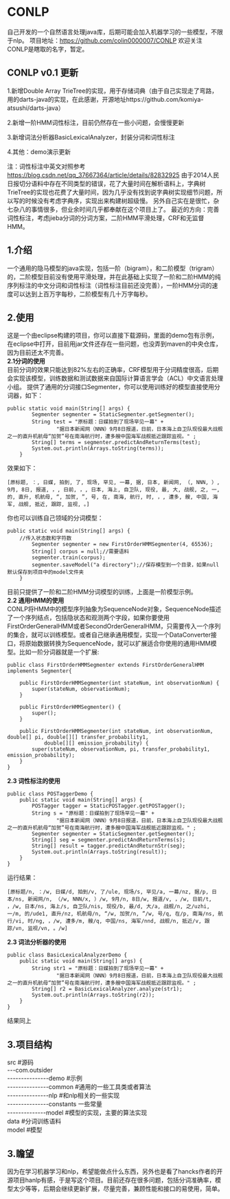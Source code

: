 # CONLP
自己开发的一个自然语言处理java库，后期可能会加入机器学习的一些模型，不限于nlp。
项目地址：https://github.com/colin0000007/CONLP
欢迎关注
CONLP是瞎取的名字，暂定。  
## CONLP v0.1 更新
1.新增Double Array TrieTree的实现，用于存储词典（由于自己实现走了弯路，用的darts-java的实现，在此感谢，开源地址https://github.com/komiya-atsushi/darts-java）

2.新增一阶HMM词性标注，目前仍然存在一些小问题，会慢慢更新

3.新增词法分析器BasicLexicalAnalyzer，封装分词和词性标注

4.其他：demo演示更新

注：词性标注中英文对照参考
https://blog.csdn.net/qq_37667364/article/details/82832925
由于2014人民日报切分语料中存在不同类型的错误，花了大量时间在解析语料上，字典树TrieTree的实现也花费了大量时间，因为几乎没有找到说字典树实现细节问题，所以写的时候没有考虑字典序，实现出来构建树超级慢。
另外自己实在是很忙，杂七杂八的事情很多，但业余时间几乎都奉献在这个项目上了。
最近的方向：完善词性标注，考虑jieba分词的分词方案，二阶HMM平滑处理，CRF和无监督HMM。

1.介绍
----
一个通用的隐马模型的java实现，包括一阶（bigram），和二阶模型（trigram）的，二阶模型目前没有使用平滑处理，并在此基础上实现了一阶和二阶HMM的纯序列标注的中文分词和词性标注（词性标注目前还没完善），一阶HMM分词的速度可以达到上百万字每秒，二阶模型有几十万字每秒。
   
2.使用
----
这是一个由eclipse构建的项目，你可以直接下载源码，里面的demo包有示例，在eclipse中打开，目前用jar文件还存在一些问题，也没弄到maven的中央仓库，因为目前还太不完善。  
**2.1分词的使用**  
目前分词的效果只能达到82%左右的正确率，CRF模型用于分词精度很高，后期会实现该模型，训练数据和测试数据来自国际计算语言学会（ACL）中文语言处理小组。
提供了通用的分词接口Segmenter，你可以使用训练好的模型直接使用分词器，如下：

    public static void main(String[] args) {
    		Segmenter segmenter = StaticSegmenter.getSegmenter();
    		String test = "原标题：日媒拍到了现场罕见一幕" + 
    				"据日本新闻网（NNN）9月8日报道，日前，日本海上自卫队现役最大战舰之一的直升机航母“加贺”号在南海航行时，遭多艘中国海军战舰抵近跟踪监视。" ; 
    		String[] terms = segmenter.predictAndReturnTerms(test);
    		System.out.println(Arrays.toString(terms));
    	}
效果如下：

    [原标题, ：, 日媒, 拍到, 了, 现场, 罕见, 一幕, 据, 日本, 新闻网, （, NNN, ）, 9月, 8日, 报道, ，, 日前, ，, 日本, 海上, 自卫队, 现役, 最, 大, 战舰, 之, 一, 的, 直升, 机航母, “, 加贺, ”, 号, 在, 南海, 航行, 时, ，, 遭多, 艘, 中国, 海军, 战舰, 抵近, 跟踪, 监视, 。]
你也可以训练自己领域的分词模型：

    public static void main(String[] args) {
        //传入状态数和字符数
    		Segmenter segmenter = new FirstOrderHMMSegmenter(4, 65536);
    		String[] corpus = null;//需要语料
    		segmenter.train(corpus);
    		segmenter.saveModel("a directory");//保存模型到一个目录，如果null默认保存到项目中的model文件夹
    	}
目前只提供了一阶和二阶HMM分词模型的训练，上面是一阶模型示例。  
**2.2 通用HMM的使用**  
CONLP将HMM中的模型序列抽象为SequenceNode对象，SequenceNode描述了一个序列结点，包括隐状态和观测两个字段，如果你要使用FirstOrderGeneralHMM或者SecondOrderGeneralHMM，只需要传入一个序列的集合，就可以训练模型。或者自己继承通用模型，实现一个DataConverter接口，将原始数据转换为SequenceNode，就可以扩展适合你使用的通用HMM模型。比如一阶分词器就是一个扩展:

    public class FirstOrderHMMSegmenter extends FirstOrderGeneralHMM implements Segmenter{
    
    	public FirstOrderHMMSegmenter(int stateNum, int observationNum) {
    		super(stateNum, observationNum);
    	}
    	
    	public FirstOrderHMMSegmenter() {
    		super();
    	}
    
    	public FirstOrderHMMSegmenter(int stateNum, int observationNum, double[] pi, double[][] transfer_probability1,
    			double[][] emission_probability) {
    		super(stateNum, observationNum, pi, transfer_probability1, emission_probability);
    	}
    }
    
   **2.3 词性标注的使用**
```
public class POSTaggerDemo {
	public static void main(String[] args) {
		POSTagger tagger = StaticPOSTagger.getPOSTagger();
		String s = "原标题：日媒拍到了现场罕见一幕" + 
				"据日本新闻网（NNN）9月8日报道，日前，日本海上自卫队现役最大战舰之一的直升机航母“加贺”号在南海航行时，遭多艘中国海军战舰抵近跟踪监视。" ; 
		Segmenter segmenter = StaticSegmenter.getSegmenter();
		String[] seg = segmenter.predictAndReturnTerms(s);
		String[] result = tagger.predictAndReturnStr(seg);
		System.out.println(Arrays.toString(result));
	}
}
```
运行结果：

```
[原标题/n, ：/w, 日媒/d, 拍到/v, 了/ule, 现场/s, 罕见/a, 一幕/nz, 据/p, 日本/ns, 新闻网/n, （/w, NNN/x, ）/w, 9月/n, 8日/w, 报道/v, ，/w, 日前/t, ，/w, 日本/ns, 海上/s, 自卫队/nis, 现役/b, 最/d, 大/a, 战舰/n, 之/uzhi, 一/m, 的/ude1, 直升/nz, 机航母/n, “/w, 加贺/n, ”/w, 号/q, 在/p, 南海/ns, 航行/vi, 时/ng, ，/w, 遭多/m, 艘/q, 中国/ns, 海军/nnd, 战舰/n, 抵近/v, 跟踪/vn, 监视/vn, 。/w]
```
 **2.3 词法分析器的使用**
 

```
public class BasicLexicalAnalyzerDemo {
	public static void main(String[] args) {
		String str1 = "原标题：日媒拍到了现场罕见一幕" + 
				"据日本新闻网（NNN）9月8日报道，日前，日本海上自卫队现役最大战舰之一的直升机航母“加贺”号在南海航行时，遭多艘中国海军战舰抵近跟踪监视。" ; 
		String[] r2 = BasicLexicalAnalyzer.analyze(str1);
		System.out.println(Arrays.toString(r2));
	}
}
```
结果同上
  
3.项目结构
------
src #源码  
---com.outsider   
---------------demo #示例    
---------------common #通用的一些工具类或者算法   
---------------nlp #和nlp相关的一些实现   
---------------constants 一些常量	
--------------model #模型的实现，主要的算法实现   
data #分词训练语料   
model #模型  
    
3.瞻望
----

因为在学习机器学习和nlp，希望能做点什么东西，另外也是看了hancks作者的开源项目hanlp有感，于是写这个项目。目前还存在很多问题，包括分词准确率，模型太少等等，后期会继续更新扩展，尽量完善，兼顾性能和接口的易使用，简单。



